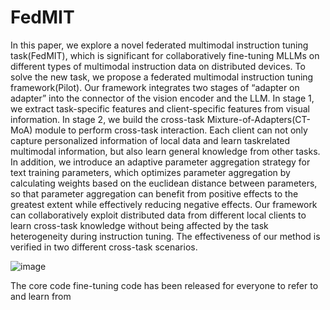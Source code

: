 # FedMIT

In this paper, we explore a novel federated multimodal instruction tuning task(FedMIT), which is significant for collaboratively fine-tuning MLLMs on different types of multimodal instruction data on distributed devices. To solve the
new task, we propose a federated multimodal instruction tuning framework(Pilot). Our framework integrates two stages of
“adapter on adapter” into the connector of the vision encoder
and the LLM. In stage 1, we extract task-specific features and
client-specific features from visual information. In stage 2,
we build the cross-task Mixture-of-Adapters(CT-MoA) module to perform cross-task interaction. Each client can not only
capture personalized information of local data and learn taskrelated multimodal information, but also learn general knowledge from other tasks. In addition, we introduce an adaptive parameter aggregation strategy for text training parameters, which optimizes parameter aggregation by calculating
weights based on the euclidean distance between parameters,
so that parameter aggregation can benefit from positive effects to the greatest extent while effectively reducing negative effects. Our framework can collaboratively exploit distributed data from different local clients to learn cross-task
knowledge without being affected by the task heterogeneity
during instruction tuning. The effectiveness of our method is
verified in two different cross-task scenarios.

![image](https://github.com/user-attachments/assets/7c755511-edef-4d6b-a716-f7aac18c26cd)

The core code fine-tuning code has been released for everyone to refer to and learn from
